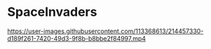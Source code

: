 # SpaceInvaders


https://user-images.githubusercontent.com/113368613/214457330-d189f261-7420-49d3-9f8b-b8bbe2f84997.mp4

